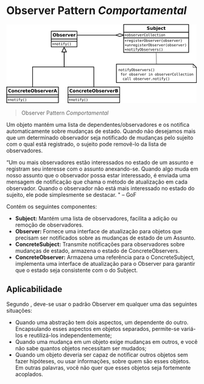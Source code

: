 # Observer Pattern _Comportamental_

![Observer Pattern](./img/observerPattern.png)
> Observer Pattern _Comportamental_

Um objeto mantém uma lista de dependentes/observadores e os notifica automaticamente sobre mudanças de estado. Quando não desejamos mais que um determinado observador seja notificado de mudanças pelo sujeito com o qual está registrado, o sujeito pode removê-lo da lista de observadores.<br/>

“Um ou mais observadores estão interessados no estado de um assunto e registram seu interesse com o assunto anexando-se. Quando algo muda em nosso assunto que o observador possa estar interessado, é enviada uma mensagem de notificação que chama o método de atualização em cada observador. Quando o observador não está mais interessado no estado do sujeito, ele pode simplesmente se destacar. " – GoF<br/>

Contém os seguintes componentes:
- **Subject:** Mantém uma lista de observadores, facilita a adição ou remoção de observadores.
- **Observer:** Fornece uma interface de atualização para objetos que precisam ser notificados sobre as mudanças de estado de um Assunto.
- **ConcreteSubject:** Transmite notificações para observadores sobre mudanças de estado, armazena o estado de ConcreteObservers.
- **ConcreteObserver:** Armazena uma referência para o ConcreteSubject, implementa uma interface de atualização para o Observer para garantir que o estado seja consistente com o do Subject.

## Aplicabilidade
Segundo , deve-se usar o padrão Observer em qualquer uma das seguintes situações:
- Quando uma abstração tem dois aspectos, um dependente do outro. Encapsulando esses aspectos em objetos separados, permite-se variá-los e reutilizá-los independentemente;
- Quando uma mudança em um objeto exige mudanças em outros, e você não sabe quantos objetos necessitam ser mudados;
- Quando um objeto deveria ser capaz de notificar outros objetos sem fazer hipóteses, ou usar informações, sobre quem são esses objetos. Em outras palavras, você não quer que esses objetos seja fortemente acoplados.

